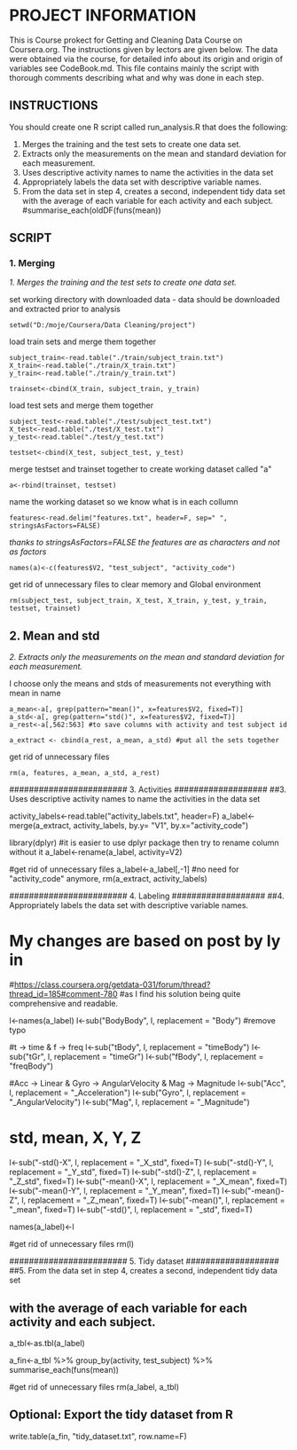 # PROJECT INFORMATION

This is Course prokect for Getting and Cleaning Data Course on Coursera.org. The instructions given by lectors are given below. The data were obtained via the course, for detailed info about its origin and origin of variables see CodeBook.md. This file contains mainly the script with thorough comments describing what and why was done in each step.

## INSTRUCTIONS 

You should create one R script called run_analysis.R that does the following: 

1. Merges the training and the test sets to create one data set.
2. Extracts only the measurements on the mean and standard deviation for each measurement. 
3. Uses descriptive activity names to name the activities in the data set
4. Appropriately labels the data set with descriptive variable names.
5. From the data set in step 4, creates a second, independent tidy data set with the average
      of each variable for each activity and each subject. #summarise_each(oldDF(funs(mean))


## SCRIPT


### 1. Merging
*1. Merges the training and the test sets to create one data set.*

set working directory with downloaded data - data should be downloaded and extracted prior to analysis
	
	setwd("D:/moje/Coursera/Data Cleaning/project")

load train sets and merge them together
	
	subject_train<-read.table("./train/subject_train.txt")
	X_train<-read.table("./train/X_train.txt")
	y_train<-read.table("./train/y_train.txt")

	trainset<-cbind(X_train, subject_train, y_train)

load test sets and merge them together
	
	subject_test<-read.table("./test/subject_test.txt")
	X_test<-read.table("./test/X_test.txt")
	y_test<-read.table("./test/y_test.txt")

	testset<-cbind(X_test, subject_test, y_test)

merge testset and trainset together to create working dataset called "a"
	
	a<-rbind(trainset, testset)

name the working dataset so we know what is in each collumn
	
	features<-read.delim("features.txt", header=F, sep=" ", stringsAsFactors=FALSE) 

*thanks to stringsAsFactors=FALSE the features are as characters and not as factors*

	names(a)<-c(features$V2, "test_subject", "activity_code")


get rid of unnecessary files to clear memory and Global environment

	rm(subject_test, subject_train, X_test, X_train, y_test, y_train, testset, trainset)




## 2. Mean and std 
*2. Extracts only the measurements on the mean and standard deviation for each measurement.*

I choose only the means and stds of measurements not everything with mean in name
	
	a_mean<-a[, grep(pattern="mean()", x=features$V2, fixed=T)]
	a_std<-a[, grep(pattern="std()", x=features$V2, fixed=T)]
	a_rest<-a[,562:563] #to save columns with activity and test subject id

	a_extract <- cbind(a_rest, a_mean, a_std) #put all the sets together

get rid of unnecessary files

	rm(a, features, a_mean, a_std, a_rest)





######################## 3. Activities ################### 
##3. Uses descriptive activity names to name the activities in the data set

activity_labels<-read.table("activity_labels.txt", header=F) 
a_label<-merge(a_extract, activity_labels, by.y= "V1", by.x="activity_code")

library(dplyr) #it is easier to use dplyr package then try to rename column without it
a_label<-rename(a_label, activity=V2)

#get rid of unnecessary files
a_label<-a_label[,-1] #no need for "activity_code" anymore,
rm(a_extract, activity_labels)




######################## 4. Labeling ################### 
##4. Appropriately labels the data set with descriptive variable names.

# My changes are based on post by ly in 
#https://class.coursera.org/getdata-031/forum/thread?thread_id=185#comment-780
#as I find his solution being quite comprehensive and readable.

l<-names(a_label)
l<-sub("BodyBody", l, replacement = "Body") #remove typo

#t -> time & f -> freq
l<-sub("tBody", l, replacement = "timeBody")
l<-sub("tGr", l, replacement = "timeGr")
l<-sub("fBody", l, replacement = "freqBody")

#Acc -> Linear & Gyro -> AngularVelocity & Mag -> Magnitude
l<-sub("Acc", l, replacement = "_Acceleration")
l<-sub("Gyro", l, replacement = "_AngularVelocity")
l<-sub("Mag", l, replacement = "_Magnitude")

# std, mean, X, Y, Z
l<-sub("-std()-X", l, replacement = "_X_std", fixed=T)
l<-sub("-std()-Y", l, replacement = "_Y_std", fixed=T)
l<-sub("-std()-Z", l, replacement = "_Z_std", fixed=T)
l<-sub("-mean()-X", l, replacement = "_X_mean", fixed=T)
l<-sub("-mean()-Y", l, replacement = "_Y_mean", fixed=T)
l<-sub("-mean()-Z", l, replacement = "_Z_mean", fixed=T)
l<-sub("-mean()", l, replacement = "_mean", fixed=T)
l<-sub("-std()", l, replacement = "_std", fixed=T)

names(a_label)<-l

#get rid of unnecessary files
rm(l)



######################## 5. Tidy dataset ################### 
##5. From the data set in step 4, creates a second, independent tidy data set 
##      with the average of each variable for each activity and each subject. 

a_tbl<-as.tbl(a_label)

a_fin<-a_tbl %>% group_by(activity, test_subject) %>% summarise_each(funs(mean))

#get rid of unnecessary files
rm(a_label, a_tbl)


## Optional: Export the tidy dataset from R
write.table(a_fin, "tidy_dataset.txt", row.name=F)
